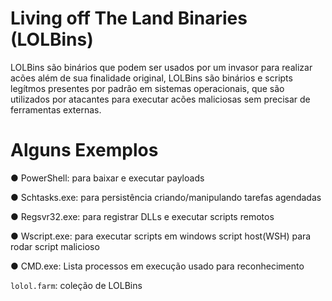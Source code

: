 # Living off The Land Binaries (LOLBins)
LOLBins são binários que podem ser usados por um invasor para realizar acões além de sua finalidade original,
LOLBins são binários e scripts legítmos presentes por padrão em sistemas operacionais, que são utilizados por atacantes para executar acões maliciosas
sem precisar de ferramentas externas.

# Alguns Exemplos
● PowerShell: para baixar e executar payloads

● Schtasks.exe: para persistência criando/manipulando tarefas agendadas

● Regsvr32.exe: para registrar DLLs e executar scripts remotos

● Wscript.exe: para executar scripts em windows script host(WSH) para rodar script malicioso

● CMD.exe: Lista processos em execução usado para reconhecimento

```lolol.farm```: coleção de LOLBins
